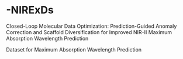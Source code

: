 # -NIRExDs
Closed-Loop Molecular Data Optimization: Prediction-Guided Anomaly Correction and Scaffold Diversification for Improved NIR-II Maximum Absorption Wavelength Prediction

Dataset for Maximum Absorption Wavelength Prediction
